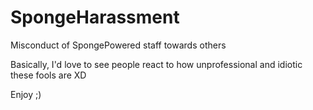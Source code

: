 SpongeHarassment
================

Misconduct of SpongePowered staff towards others

Basically, I'd love to see people react to how unprofessional and idiotic these fools are XD

Enjoy ;)
